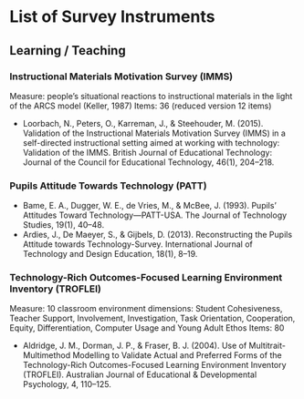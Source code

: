 # List of Survey Instruments

## Learning / Teaching

### Instructional Materials Motivation Survey (IMMS)

Measure: people’s situational reactions to instructional materials in the light of the ARCS model (Keller, 1987)
Items: 36 (reduced version 12 items)

* Loorbach, N., Peters, O., Karreman, J., & Steehouder, M. (2015). Validation of the Instructional Materials Motivation Survey (IMMS) in a self-directed instructional setting aimed at working with technology: Validation of the IMMS. British Journal of Educational Technology: Journal of the Council for Educational Technology, 46(1), 204–218.

### Pupils Attitude Towards Technology (PATT)

* Bame, E. A., Dugger, W. E., de Vries, M., & McBee, J. (1993). Pupils’ Attitudes Toward Technology—PATT-USA. The Journal of Technology Studies, 19(1), 40–48.
* Ardies, J., De Maeyer, S., & Gijbels, D. (2013). Reconstructing the Pupils Attitude towards Technology-Survey. International Journal of Technology and Design Education, 18(1), 8–19.

### Technology-Rich Outcomes-Focused Learning Environment Inventory (TROFLEI)

Measure: 10 classroom environment dimensions: Student Cohesiveness, Teacher Support, Involvement, Investigation, Task Orientation, Cooperation, Equity, Differentiation, Computer Usage and Young Adult Ethos
Items: 80

* Aldridge, J. M., Dorman, J. P., & Fraser, B. J. (2004). Use of Multitrait-Multimethod Modelling to Validate Actual and Preferred Forms of the Technology-Rich Outcomes-Focused Learning Environment Inventory (TROFLEI). Australian Journal of Educational & Developmental Psychology, 4, 110–125.
